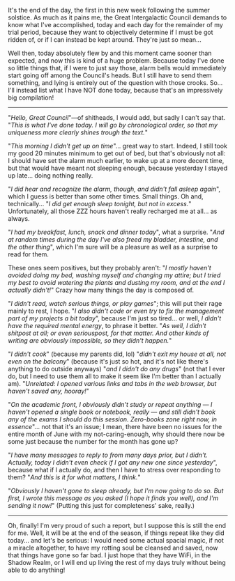 <!--t The Things I Have NOT Done Today t-->
<!--d It&#039;s the end of the day, the first in this new week following the summer solstice. As much as it pains me, the Intergalactic Council demands to... d-->
<!--tag Random tag-->

<!--image /content/images/20250910205059-IMG_20250910_203059.jpg image-->

It's the end of the day, the first in this new week following the summer solstice. As much as it pains me, the Great Intergalactic Council demands to know what I've accomplished, today and each day for the remainder of my trial period, because they want to objectively determine if I must be got ridden of, or if I can instead be kept around. They're just so mean...

Well then, today absolutely flew by and this moment came sooner than expected, and now this is kind of a huge problem. Because today I've done so little things that, if I were to just say those, alarm bells would immediately start going off among the Council's heads. But I still have to send them something, and lying is entirely out of the question with those crooks. So... I'll instead list what I have NOT done today, because that's an impressively big compilation!

---

"*Hello, Great Council*"—of shitheads, I would add, but sadly I can't say that. "*This is what I've done today. I will go by chronological order, so that my uniqueness more clearly shines trough the text.*"

"*This morning I didn't get up on time*"... great way to start. Indeed, I still took my good 20 minutes minimum to get out of bed, but that's obviously not all: I should have set the alarm much earlier, to wake up at a more decent time, but that would have meant not sleeping enough, because yesterday I stayed up late... doing nothing really.

"*I did hear and recognize the alarm, though, and didn't fall asleep again*", which I guess is better than some other times. Small things. Oh and, technically... "*I did get enough sleep tonight, but not in excess.*" Unfortunately, all those ZZZ hours haven't really recharged me at all... as always.

"*I had my breakfast, lunch, snack and dinner today*", what a surprise. "*And at random times during the day I've also freed my bladder, intestine, and the other thing*", which I'm sure will be a pleasure as well as a surprise to read for them.

These ones seem positives, but they probably aren't: "*I mostly haven't avoided doing my bed, washing myself and changing my attire; but I tried my best to avoid watering the plants and dusting my room, and at the end I actually didn't!*" Crazy how many things the day is composed of.

"*I didn't read, watch serious things, or play games*"; this will put their rage mainly to rest, I hope. "*I also didn't code or even try to fix the management part of my projects a bit today*", because I'm just so tired... or well, *I didn't have the required mental energy*, to phrase it better. "*As well, I didn't shitpost at all; or even seriouspost, for that matter. And other kinds of writing are obviously impossible, so they didn't happen.*"

"*I didn't cook*" (because my parents did, lol) "*didn't exit my house at all, not even on the balcony*" (because it's just so hot, and it's not like there's anything to do outside anyways) "*and I didn't do any drugs*" (not that I ever do, but I need to use them all to make it seem like I'm better than I actually am). "*Unrelated: I opened various links and tabs in the web browser, but haven't saved any, hooray!*"

"*On the academic front, I obviously didn't study or repeat anything — I haven't opened a single book or notebook, really — and still didn't book any of the exams I should do this session. Zero-books zone right now, in essence*"... not that it's an issue; I mean, there have been no issues for the entire month of June with my not-caring-enough, why should there now be some just because the number for the month has gone up?

"*I have many messages to reply to from many days prior, but I didn't. Actually, today I didn't even check if I got any new one since yesterday*", because what if I actually do, and then I have to stress over responding to them? "*And this is it for what matters, I think.*"

"*Obviously I haven't gone to sleep already, but I'm now going to do so. But first, I wrote this message as you asked (I hope it finds you well), and I'm sending it now!*" (Putting this just for completeness' sake, really.)

---

Oh, finally! I'm very proud of such a report, but I suppose this is still the end for me. Well, it will be at the end of the season, if things repeat like they did today... and let's be serious: I would need some actual spacial magic, if not a miracle altogether, to have my rotting soul be cleansed and saved, now that things have gone so far bad. I just hope that they have WiFi, in the Shadow Realm, or I will end up living the rest of my days truly without being able to do anything!